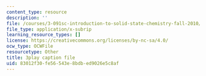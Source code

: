 ```yaml
---
content_type: resource
description: ''
file: /courses/3-091sc-introduction-to-solid-state-chemistry-fall-2010/83012f30fe56543e8bdbed9026e5c8af_xEnYH0KNkfA.vtt
file_type: application/x-subrip
learning_resource_types: []
license: https://creativecommons.org/licenses/by-nc-sa/4.0/
ocw_type: OCWFile
resourcetype: Other
title: 3play caption file
uid: 83012f30-fe56-543e-8bdb-ed9026e5c8af
---
```

